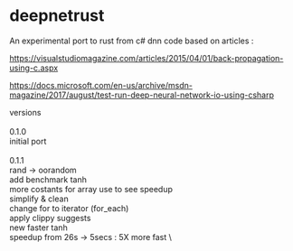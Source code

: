 # deepnetrust

An experimental port to rust from c# dnn code based on articles : 

https://visualstudiomagazine.com/articles/2015/04/01/back-propagation-using-c.aspx 

https://docs.microsoft.com/en-us/archive/msdn-magazine/2017/august/test-run-deep-neural-network-io-using-csharp 

versions \
\
0.1.0 \
initial port \
\
0.1.1 \
rand -> oorandom \
add benchmark tanh \
more costants for array use to see speedup \
simplify & clean \
change for to iterator (for_each) \
apply clippy suggests \
new faster tanh \
speedup from 26s -> 5secs : 5X more fast \
